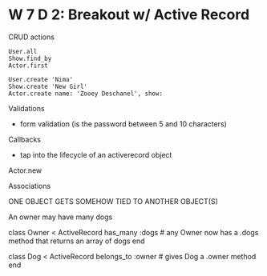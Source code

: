 # W 7 D 2: Breakout w/ Active Record

CRUD actions

```
User.all
Show.find_by
Actor.first
```

```
User.create 'Nima'
Show.create 'New Girl'
Actor.create name: 'Zooey Deschanel', show: 
```

Validations
- form validation (is the password between 5 and 10 characters)

Callbacks
- tap into the lifecycle of an activerecord object

Actor.new






Associations

ONE OBJECT GETS SOMEHOW TIED TO ANOTHER OBJECT(S)

An owner may have many dogs

class Owner < ActiveRecord
  has_many :dogs # any Owner now has a .dogs method that returns an array of dogs
end

class Dog < ActiveRecord
  belongs_to :owner # gives Dog a .owner method
end

